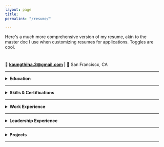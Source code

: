 ```yaml
---
layout: page
title: 
permalink: "/resume/"

---
```


Here's a much more comprehensive version of my resume, akin to the master doc I use when customizing resumes for applications. Toggles are cool.

#
📧 **kaungthiha.3@gmail.com** | 📍 San Francisco, CA  

---

<details>
  <summary><strong>Education</strong></summary>

**COOP Careers** - *Data Analytics Fellow*  
_Aug 2024 - Dec 2024_  
- 16-week fellowship on SQL, Python, and Tableau  

**University of San Francisco**  
*Bachelor of Science (B.S.) in Business Analytics* (GPA: 3.81)  
_Aug 2021 - May 2024_  

</details>

---

<details>
  <summary><strong>Skills & Certifications</strong></summary>

- **Skills:** Python (Pandas, NumPy, Sklearn, matplotlib, plotly), SQL, R, Java, Excel  
- **Tools:** BigQuery, Tableau, Salesforce, Machine Learning Frameworks, Product Management, Market Research  
- **Certifications:** Google Data Analytics Professional Certificate, Data Visualization in Tableau  

</details>

---

<details>
  <summary><strong>Work Experience</strong></summary>

### **Wefunder**  
**Closing and Compliance Product Analyst**  
_San Francisco, CA | Jan 2024 - July 2024_  
- Directed fintech product with $350,000 in weekly transactions to founders  
- Designed PostgreSQL ETL processes, reducing cash flow turnaround by 20%  
- Spearheaded VIP product development, driving adoption from 0 to 547 users, generating $161,365 in revenue  
- Conducted market analysis and A/B testing, improving conversion rates and net promoter score (NPS) by 20%  

### **CrossWork Midas**  
**Product Management Intern, Venture Capital Summer Analyst**  
_Los Angeles, CA | June 2023 - Oct 2023_  
- Delivered MVP leveraging OpenAI LLM API for SEC EDGAR data analysis  
- Implemented vector database for faster similarity search, doubling retrieval speeds  
- Conducted market research and transaction analysis for 12 pre-IPO firms, influencing $1.5M in investments  

### **USF Information Technology Services**  
**Salesforce Product Administrator**  
_San Francisco, CA | May 2022 - Dec 2023_  
- Managed Salesforce lifecycle for 10,000+ users, enhancing dashboards and database structures  
- Reduced license costs by 33% by optimizing access permissions for large datasets  
- Facilitated Agile workflows as Scrum Master for a 10-person team, refining user stories and managing backlogs  

</details>

---

<details>
  <summary><strong>Leadership Experience</strong></summary>

### **Alpha Phi Omega Service Fraternity**  
**Finance Chair, Pledge Trainer**  
_Aug 2021 - May 2024_  
- Organized fundraising campaigns, raising over $2,000 for charity with local business partnerships  
- Increased international student participation by 30% through targeted recruitment and engagement efforts  

</details>

---

<details>
  <summary><strong>Projects</strong></summary>

### **Retailer Performance Analysis**  
- Analyzed 500,000+ transactions using R, employing time series forecasting to predict seasonality  
- Created an R Shiny dashboard for stakeholders to visualize seasonal trends and improve inventory strategies  

### **CFA Institute Research Challenge**  
- Built financial models (DCF, market multiples) and presented to CFA charterholders, placing 5th in NorCal  
- Conducted Monte Carlo simulations in Python with 10,000 trials to stress-test assumptions  

### **Airbnb Location Analysis**  
- Analyzed 13,000+ Airbnb properties using Python (PyTorch, matplotlib) to evaluate rental prices and occupancy  
- Applied NLP to customer reviews, identifying key factors influencing property ratings  

</details>

---
